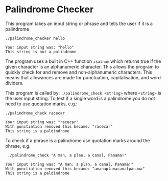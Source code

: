# Palindrome Checker

This program takes an input string or phrase and tells the user if it is a palindrome

```
./palindrome_checker hello

Your input string was: "hello"
This string is not a palindrome
```

The program uses a built in C++ function `isalnum` which returns true if the given character is an alphanumeric character. This allows the program to quickly check for and remove and non-alphanumeric characters. This means that allowances are made for punctuation, capitalisation, and word-dividers.


This program is called by: `./palindrome_check <string>` where `<string>` is the user input string. To test if a single word is a palindrome you do not need to use quotation marks, e.g.:

```
./palindrome_check racecar

Your input string was: "racecar"
With punctiation removed this became: "racecar"
This string is a paldindrome
```

To check if a phrase is a palindrome use quotation marks around the phrase, e.g.
```
 ./palindrome_check "A man, a plan, a canal, Panama!"

Your input string was: "A man, a plan, a canal, Panama!"
With punctiation removed this became: "amanaplanacanalpanama"
This string is a paldindrome
```



